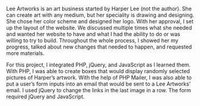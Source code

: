 Lee Artworks is an art business started by Harper Lee (not the author). She can create art with any medium, but her speciality is drawing and designing. She chose her color scheme and designed her logo. With her approval, I set up the layout of the website. We discussed multiple times what she needed and wanted her website to have and what I had the ability to do or was willing to try to build. Throughout the whole process, I showed her my progress, talked about new changes that needed to happen, and requested more materials. 

For this project, I integrated PHP, jQuery, and JavaScript as I learned them. With PHP, I was able to create boxes that would display randomly selected pictures of Harper’s artwork. With the help of PHP Mailer, I was also able to put a user’s form inputs into an email that would be sent to a Lee Artworks’ email. I used jQuery to change the links in the last image in a row. The form required jQuery and JavaScript. 
